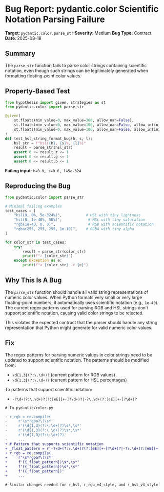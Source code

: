# Bug Report: pydantic.color Scientific Notation Parsing Failure

**Target**: `pydantic.color.parse_str`
**Severity**: Medium
**Bug Type**: Contract
**Date**: 2025-08-18

## Summary

The `parse_str` function fails to parse color strings containing scientific notation, even though such strings can be legitimately generated when formatting floating-point color values.

## Property-Based Test

```python
from hypothesis import given, strategies as st
from pydantic.color import parse_str

@given(
    st.floats(min_value=0, max_value=360, allow_nan=False),
    st.floats(min_value=0, max_value=100, allow_nan=False, allow_infinity=False),
    st.floats(min_value=0, max_value=100, allow_nan=False, allow_infinity=False)
)
def test_hsl_string_format_bug(h, s, l):
    hsl_str = f"hsl({h}, {s}%, {l}%)"
    result = parse_str(hsl_str)
    assert 0 <= result.r <= 1
    assert 0 <= result.g <= 1
    assert 0 <= result.b <= 1
```

**Failing input**: `h=0.0, s=0.0, l=5e-324`

## Reproducing the Bug

```python
from pydantic.color import parse_str

# Minimal failing examples
test_cases = [
    "hsl(0, 0%, 5e-324%)",           # HSL with tiny lightness
    "hsl(0, 1e-40%, 50%)",            # HSL with tiny saturation  
    "rgb(1e-40, 0, 0)",               # RGB with scientific notation
    "rgba(255, 255, 255, 1e-10)",    # RGBA with tiny alpha
]

for color_str in test_cases:
    try:
        result = parse_str(color_str)
        print(f"✓ {color_str}")
    except Exception as e:
        print(f"✗ {color_str} -> {e}")
```

## Why This Is A Bug

The `parse_str` function should handle all valid string representations of numeric color values. When Python formats very small or very large floating-point numbers, it automatically uses scientific notation (e.g., `1e-40`). The current regex patterns used for parsing RGB and HSL strings don't support scientific notation, causing valid color strings to be rejected.

This violates the expected contract that the parser should handle any string representation that Python might generate for valid numeric color values.

## Fix

The regex patterns for parsing numeric values in color strings need to be updated to support scientific notation. The patterns should be modified from:
- `\d{1,3}(?:\.\d+)?` (current pattern for RGB values)
- `\d{1,3}(?:\.\d+)?` (current pattern for HSL percentages)

To patterns that support scientific notation:
- `-?\d+(?:\.\d+)?(?:[eE][+-]?\d+)?|-?\.\d+(?:[eE][+-]?\d+)?`

```diff
# In pydantic/color.py

- r_rgb = re.compile(
-     r'\s*rgba?\(\s*'
-     r'(\d{1,3}(?:\.\d+)?)\s*,\s*'
-     r'(\d{1,3}(?:\.\d+)?)\s*,\s*'
-     r'(\d{1,3}(?:\.\d+)?)'
-     ...
+ # Pattern that supports scientific notation
+ _float_pattern = r'-?\d+(?:\.\d+)?(?:[eE][+-]?\d+)?|-?\.\d+(?:[eE][+-]?\d+)?'
+ r_rgb = re.compile(
+     r'\s*rgba?\(\s*'
+     f'({_float_pattern})\s*,\s*'
+     f'({_float_pattern})\s*,\s*'
+     f'({_float_pattern})'
+     ...

# Similar changes needed for r_hsl, r_rgb_v4_style, and r_hsl_v4_style patterns
```